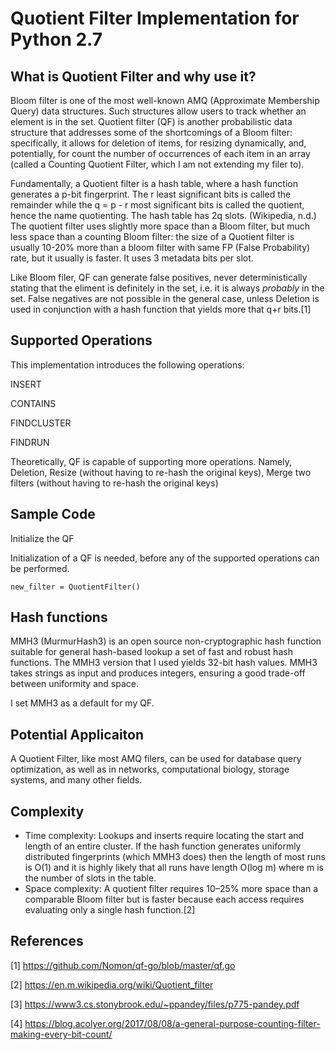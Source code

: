 # Quotient Filter Implementation for Python 2.7

##  What is Quotient Filter and why use it?

Bloom filter is one of the most well-known AMQ (Approximate Membership Query) data structures. Such structures allow users to track whether an element is in the set. Quotient filter (QF) is another probabilistic data structure that addresses some of the shortcomings of a Bloom filter: specifically, it allows for deletion of items, for resizing dynamically, and, potentially, for count the number of occurrences of each item in an array (called a Counting Quotient Filter, which I am not extending my filer to). 

Fundamentally, a Quotient filter is a hash table, where a hash function generates a p-bit fingerprint. The r least significant bits is called the remainder while the q = p - r most significant bits is called the quotient, hence the name quotienting. The hash table has 2q slots. (Wikipedia, n.d.) The quotient filter uses slightly more space than a Bloom filter, but much less space than a counting Bloom filter: the size of a Quotient filter is usually 10-20% more than a bloom filter with same FP (False Probability) rate, but it usually is faster. It uses 3 metadata bits per slot. 

Like Bloom filer, QF can generate false positives, never deterministically stating that the eliment is definitely in the set, i.e. it is always *probably* in the set. False negatives are not possible in the general case, unless Deletion is used in conjunction with a hash function that yields more that q+r bits.[1]

##  Supported Operations

This implementation introduces the following operations:

INSERT

CONTAINS

FINDCLUSTER

FINDRUN

Theoretically, QF is capable of supporting more operations. Namely, Deletion, Resize (without having to re-hash the original keys), Merge two filters (without having to re-hash the original keys)


##  Sample Code

Initialize the QF

Initialization of a QF is needed, before any of the supported operations can be performed.

```
new_filter = QuotientFilter()
```

##  Hash functions

MMH3 (MurmurHash3) is an open source non-cryptographic hash function suitable for general hash-based lookup a set of fast and robust hash functions. The MMH3 version that I used yields 32-bit hash values. MMH3 takes strings as input and produces integers, ensuring a good trade-off between uniformity and space.

I set MMH3 as a default for my QF.

##  Potential Applicaiton

A Quotient Filter, like most AMQ filers, can be used for database query optimization, as well as in networks, computational biology, storage systems, and many other fields.

##  Complexity 
- Time complexity: Lookups and inserts require locating the start and length of an entire cluster. If the hash function generates uniformly distributed fingerprints (which MMH3 does) then the length of most runs is O(1) and it is highly likely that all runs have length O(log m) where m is the number of slots in the table.
- Space complexity: A quotient filter requires 10–25% more space than a comparable Bloom filter but is faster because each access requires evaluating only a single hash function.[2]

##  References

[1] https://github.com/Nomon/qf-go/blob/master/qf.go

[2] https://en.m.wikipedia.org/wiki/Quotient_filter

[3] https://www3.cs.stonybrook.edu/~ppandey/files/p775-pandey.pdf

[4] https://blog.acolyer.org/2017/08/08/a-general-purpose-counting-filter-making-every-bit-count/
